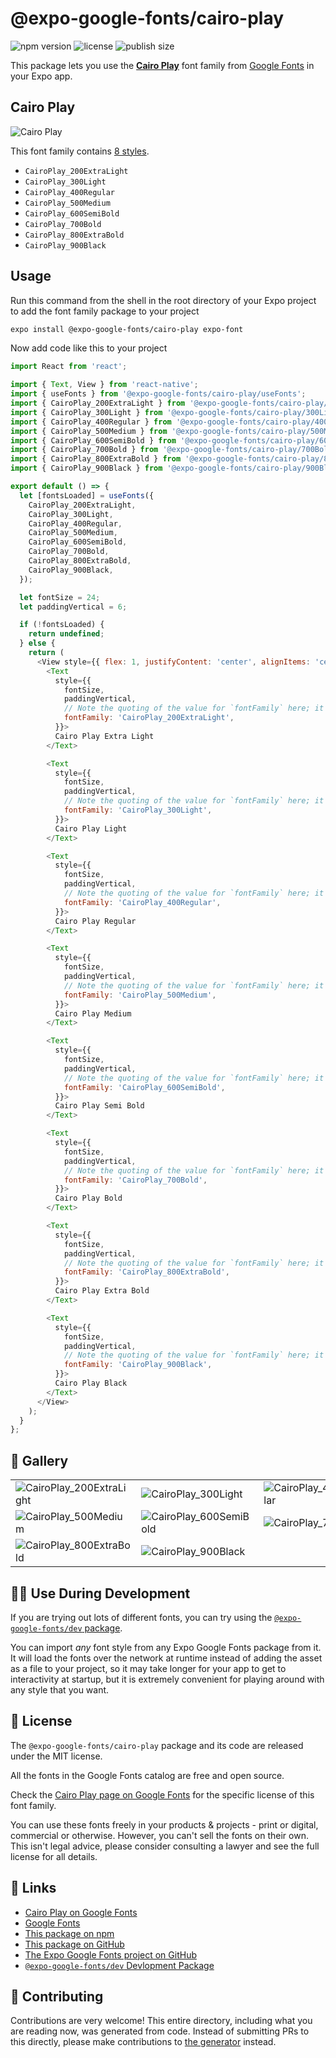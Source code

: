 # @expo-google-fonts/cairo-play

![npm version](https://flat.badgen.net/npm/v/@expo-google-fonts/cairo-play)
![license](https://flat.badgen.net/github/license/expo/google-fonts)
![publish size](https://flat.badgen.net/packagephobia/install/@expo-google-fonts/cairo-play)

This package lets you use the [**Cairo Play**](https://fonts.google.com/specimen/Cairo+Play) font family from [Google Fonts](https://fonts.google.com/) in your Expo app.

## Cairo Play

![Cairo Play](./font-family.png)

This font family contains [8 styles](#-gallery).

- `CairoPlay_200ExtraLight`
- `CairoPlay_300Light`
- `CairoPlay_400Regular`
- `CairoPlay_500Medium`
- `CairoPlay_600SemiBold`
- `CairoPlay_700Bold`
- `CairoPlay_800ExtraBold`
- `CairoPlay_900Black`

## Usage

Run this command from the shell in the root directory of your Expo project to add the font family package to your project
```sh
expo install @expo-google-fonts/cairo-play expo-font
```

Now add code like this to your project
```js
import React from 'react';

import { Text, View } from 'react-native';
import { useFonts } from '@expo-google-fonts/cairo-play/useFonts';
import { CairoPlay_200ExtraLight } from '@expo-google-fonts/cairo-play/200ExtraLight';
import { CairoPlay_300Light } from '@expo-google-fonts/cairo-play/300Light';
import { CairoPlay_400Regular } from '@expo-google-fonts/cairo-play/400Regular';
import { CairoPlay_500Medium } from '@expo-google-fonts/cairo-play/500Medium';
import { CairoPlay_600SemiBold } from '@expo-google-fonts/cairo-play/600SemiBold';
import { CairoPlay_700Bold } from '@expo-google-fonts/cairo-play/700Bold';
import { CairoPlay_800ExtraBold } from '@expo-google-fonts/cairo-play/800ExtraBold';
import { CairoPlay_900Black } from '@expo-google-fonts/cairo-play/900Black';

export default () => {
  let [fontsLoaded] = useFonts({
    CairoPlay_200ExtraLight,
    CairoPlay_300Light,
    CairoPlay_400Regular,
    CairoPlay_500Medium,
    CairoPlay_600SemiBold,
    CairoPlay_700Bold,
    CairoPlay_800ExtraBold,
    CairoPlay_900Black,
  });

  let fontSize = 24;
  let paddingVertical = 6;

  if (!fontsLoaded) {
    return undefined;
  } else {
    return (
      <View style={{ flex: 1, justifyContent: 'center', alignItems: 'center' }}>
        <Text
          style={{
            fontSize,
            paddingVertical,
            // Note the quoting of the value for `fontFamily` here; it expects a string!
            fontFamily: 'CairoPlay_200ExtraLight',
          }}>
          Cairo Play Extra Light
        </Text>

        <Text
          style={{
            fontSize,
            paddingVertical,
            // Note the quoting of the value for `fontFamily` here; it expects a string!
            fontFamily: 'CairoPlay_300Light',
          }}>
          Cairo Play Light
        </Text>

        <Text
          style={{
            fontSize,
            paddingVertical,
            // Note the quoting of the value for `fontFamily` here; it expects a string!
            fontFamily: 'CairoPlay_400Regular',
          }}>
          Cairo Play Regular
        </Text>

        <Text
          style={{
            fontSize,
            paddingVertical,
            // Note the quoting of the value for `fontFamily` here; it expects a string!
            fontFamily: 'CairoPlay_500Medium',
          }}>
          Cairo Play Medium
        </Text>

        <Text
          style={{
            fontSize,
            paddingVertical,
            // Note the quoting of the value for `fontFamily` here; it expects a string!
            fontFamily: 'CairoPlay_600SemiBold',
          }}>
          Cairo Play Semi Bold
        </Text>

        <Text
          style={{
            fontSize,
            paddingVertical,
            // Note the quoting of the value for `fontFamily` here; it expects a string!
            fontFamily: 'CairoPlay_700Bold',
          }}>
          Cairo Play Bold
        </Text>

        <Text
          style={{
            fontSize,
            paddingVertical,
            // Note the quoting of the value for `fontFamily` here; it expects a string!
            fontFamily: 'CairoPlay_800ExtraBold',
          }}>
          Cairo Play Extra Bold
        </Text>

        <Text
          style={{
            fontSize,
            paddingVertical,
            // Note the quoting of the value for `fontFamily` here; it expects a string!
            fontFamily: 'CairoPlay_900Black',
          }}>
          Cairo Play Black
        </Text>
      </View>
    );
  }
};

```

## 🔡 Gallery


||||
|-|-|-|
|![CairoPlay_200ExtraLight](.//200ExtraLight/CairoPlay_200ExtraLight.ttf.png)|![CairoPlay_300Light](.//300Light/CairoPlay_300Light.ttf.png)|![CairoPlay_400Regular](.//400Regular/CairoPlay_400Regular.ttf.png)||
|![CairoPlay_500Medium](.//500Medium/CairoPlay_500Medium.ttf.png)|![CairoPlay_600SemiBold](.//600SemiBold/CairoPlay_600SemiBold.ttf.png)|![CairoPlay_700Bold](.//700Bold/CairoPlay_700Bold.ttf.png)||
|![CairoPlay_800ExtraBold](.//800ExtraBold/CairoPlay_800ExtraBold.ttf.png)|![CairoPlay_900Black](.//900Black/CairoPlay_900Black.ttf.png)|||


## 👩‍💻 Use During Development

If you are trying out lots of different fonts, you can try using the [`@expo-google-fonts/dev` package](https://github.com/expo/google-fonts/tree/master/font-packages/dev#readme).

You can import *any* font style from any Expo Google Fonts package from it. It will load the fonts
over the network at runtime instead of adding the asset as a file to your project, so it may take longer
for your app to get to interactivity at startup, but it is extremely convenient
for playing around with any style that you want.

## 📖 License

The `@expo-google-fonts/cairo-play` package and its code are released under the MIT license.

All the fonts in the Google Fonts catalog are free and open source.

Check the [Cairo Play page on Google Fonts](https://fonts.google.com/specimen/Cairo+Play) for the specific license of this font family.

You can use these fonts freely in your products & projects - print or digital, commercial or otherwise. However, you can't sell the fonts on their own. This isn't legal advice, please consider consulting a lawyer and see the full license for all details.

## 🔗 Links

- [Cairo Play on Google Fonts](https://fonts.google.com/specimen/Cairo+Play)
- [Google Fonts](https://fonts.google.com/)
- [This package on npm](https://www.npmjs.com/package/@expo-google-fonts/cairo-play)
- [This package on GitHub](https://github.com/expo/google-fonts/tree/master/font-packages/cairo-play)
- [The Expo Google Fonts project on GitHub](https://github.com/expo/google-fonts)
- [`@expo-google-fonts/dev` Devlopment Package](https://github.com/expo/google-fonts/tree/master/font-packages/dev)

## 🤝 Contributing

Contributions are very welcome! This entire directory, including what you are reading now, was generated from code. Instead of submitting PRs to this directly, please make contributions to [the generator](https://github.com/expo/google-fonts/tree/master/packages/generator) instead.
